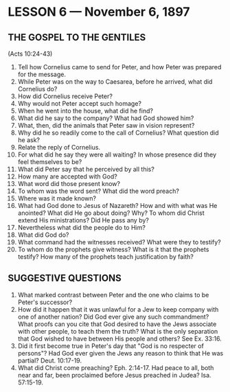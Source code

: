 # LESSON 6 — November 6, 1897

## THE GOSPEL TO THE GENTILES
(Acts 10:24-43)

1. Tell how Cornelius came to send for Peter, and how Peter was prepared for the message.
2. While Peter was on the way to Caesarea, before he arrived, what did Cornelius do?
3. How did Cornelius receive Peter?
4. Why would not Peter accept such homage?
5. When he went into the house, what did he find?
6. What did he say to the company? What had God showed him?
7. What, then, did the animals that Peter saw in vision represent?
8. Why did he so readily come to the call of Cornelius? What question did he ask?
9. Relate the reply of Cornelius.
10. For what did he say they were all waiting? In whose presence did they feel themselves to be?
11. What did Peter say that he perceived by all this?
12. How many are accepted with God?
13. What word did those present know?
14. To whom was the word sent? What did the word preach?
15. Where was it made known?
16. What had God done to Jesus of Nazareth? How and with what was He anointed? What did He go about doing? Why? To whom did Christ extend His ministrations? Did He pass any by?
17. Nevertheless what did the people do to Him?
18. What did God do?
19. What command had the witnesses received? What were they to testify?
20. To whom do the prophets give witness? What is it that the prophets testify? How many of the prophets teach justification by faith?

## SUGGESTIVE QUESTIONS

1. What marked contrast between Peter and the one who claims to be Peter's successor?
2. How did it happen that it was unlawful for a Jew to keep company with one of another nation? Did God ever give any such commandment? What proofs can you cite that God desired to have the Jews associate with other people, to teach them the truth? What is the only separation that God wished to have between His people and others? See Ex. 33:16.
3. Did it first become true in Peter's day that "God is no respecter of persons"? Had God ever given the Jews any reason to think that He was partial? Deut. 10:17-19.
4. What did Christ come preaching? Eph. 2:14-17. Had peace to all, both near and far, been proclaimed before Jesus preached in Judea? Isa. 57:15-19.